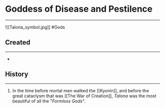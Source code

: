 # Goddess of Disease and Pestilence
---
![[Talona_symbol.jpg]]
#Gods 
## Created
---
-  

## History
---
1. In the time before mortal men walked the [[Kyonin]], and before the great cataclysm that was [[The War of Creation]], *Talona* was the most beautiful of all the "*Formless Gods*". 

